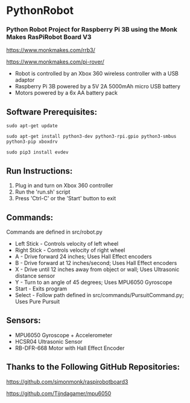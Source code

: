 # PythonRobot

### Python Robot Project for Raspberry Pi 3B using the Monk Makes RasPiRobot Board V3 

https://www.monkmakes.com/rrb3/

https://www.monkmakes.com/pi-rover/

- Robot is controlled by an Xbox 360 wireless controller with a USB adaptor
- Raspberry Pi 3B powered by a 5V 2A 5000mAh micro USB battery
- Motors powered by a 6x AA battery pack 

## Software Prerequisites:

`sudo apt-get update`

`sudo apt-get install python3-dev python3-rpi.gpio python3-smbus python3-pip xboxdrv`

`sudo pip3 install evdev`


## Run Instructions:

1. Plug in and turn on Xbox 360 controller
2. Run the 'run.sh' script
3. Press 'Ctrl-C' or the 'Start' button to exit 

## Commands:

Commands are defined in src/robot.py

- Left Stick - Controls velocity of left wheel
- Right Stick - Controls velocity of right wheel
- A - Drive forward 24 inches; Uses Hall Effect encoders
- B - Drive forward at 12 inches/second; Uses Hall Effect encoders
- X - Drive until 12 inches away from object or wall; Uses Ultrasonic distance sensor
- Y - Turn to an angle of 45 degrees; Uses MPU6050 Gyroscope
- Start - Exits program
- Select - Follow path defined in src/commands/PursuitCommand.py; Uses Pure Pursuit

## Sensors:

- MPU6050 Gyroscope + Accelerometer
- HCSR04 Ultrasonic Sensor
- RB-DFR-668 Motor with Hall Effect Encoder

## Thanks to the Following GitHub Repositories:

https://github.com/simonmonk/raspirobotboard3

https://github.com/Tijndagamer/mpu6050
